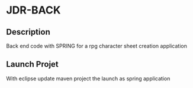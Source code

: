 # JDR-BACK
## Description 
Back end code with SPRING for a rpg character sheet creation application
## Launch Projet
With eclipse update maven project the launch as spring application

